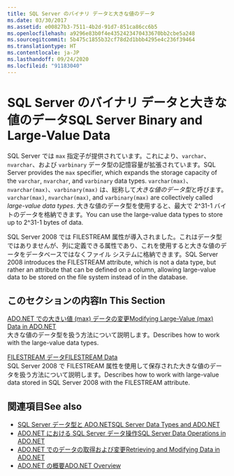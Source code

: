```yaml
---
title: SQL Server のバイナリ データと大きな値のデータ
ms.date: 03/30/2017
ms.assetid: e00827b3-7511-4b2d-91d7-851ca86cc6b5
ms.openlocfilehash: a9296e83b0f4e4352423470433670bb2cbe5a248
ms.sourcegitcommit: 5b475c1855b32cf78d2d1bbb4295e4c236f39464
ms.translationtype: HT
ms.contentlocale: ja-JP
ms.lasthandoff: 09/24/2020
ms.locfileid: "91183040"
---
```

# <a name="sql-server-binary-and-large-value-data"></a><span data-ttu-id="d75ea-102">SQL Server のバイナリ データと大きな値のデータ</span><span class="sxs-lookup"><span data-stu-id="d75ea-102">SQL Server Binary and Large-Value Data</span></span>

<span data-ttu-id="d75ea-103">SQL Server では `max` 指定子が提供されています。これにより、`varchar`、`nvarchar`、および `varbinary` データ型の記憶容量が拡張されています。</span><span class="sxs-lookup"><span data-stu-id="d75ea-103">SQL Server provides the `max` specifier, which expands the storage capacity of the `varchar`, `nvarchar`, and `varbinary` data types.</span></span> <span data-ttu-id="d75ea-104">`varchar(max)`、`nvarchar(max)`、`varbinary(max)` は、総称して*大きな値のデータ型*と呼びます。</span><span class="sxs-lookup"><span data-stu-id="d75ea-104">`varchar(max)`, `nvarchar(max)`, and `varbinary(max)` are collectively called *large-value data types*.</span></span> <span data-ttu-id="d75ea-105">大きな値のデータ型を使用すると、最大で 2^31-1 バイトのデータを格納できます。</span><span class="sxs-lookup"><span data-stu-id="d75ea-105">You can use the large-value data types to store up to 2^31-1 bytes of data.</span></span>  
  
 <span data-ttu-id="d75ea-106">SQL Server 2008 では FILESTREAM 属性が導入されました。これはデータ型ではありませんが、列に定義できる属性であり、これを使用すると大きな値のデータをデータベースではなくファイル システムに格納できます。</span><span class="sxs-lookup"><span data-stu-id="d75ea-106">SQL Server 2008 introduces the FILESTREAM attribute, which is not a data type, but rather an attribute that can be defined on a column, allowing large-value data to be stored on the file system instead of in the database.</span></span>  
  
## <a name="in-this-section"></a><span data-ttu-id="d75ea-107">このセクションの内容</span><span class="sxs-lookup"><span data-stu-id="d75ea-107">In This Section</span></span>  

 [<span data-ttu-id="d75ea-108">ADO.NET での大きい値 (max) データの変更</span><span class="sxs-lookup"><span data-stu-id="d75ea-108">Modifying Large-Value (max) Data in ADO.NET</span></span>](modifying-large-value-max-data.md)  
 <span data-ttu-id="d75ea-109">大きな値のデータ型を扱う方法について説明します。</span><span class="sxs-lookup"><span data-stu-id="d75ea-109">Describes how to work with the large-value data types.</span></span>  
  
 [<span data-ttu-id="d75ea-110">FILESTREAM データ</span><span class="sxs-lookup"><span data-stu-id="d75ea-110">FILESTREAM Data</span></span>](filestream-data.md)  
 <span data-ttu-id="d75ea-111">SQL Server 2008 で FILESTREAM 属性を使用して保存された大きな値のデータを扱う方法について説明します。</span><span class="sxs-lookup"><span data-stu-id="d75ea-111">Describes how to work with large-value data stored in SQL Server 2008 with the FILESTREAM attribute.</span></span>  
  
## <a name="see-also"></a><span data-ttu-id="d75ea-112">関連項目</span><span class="sxs-lookup"><span data-stu-id="d75ea-112">See also</span></span>

- [<span data-ttu-id="d75ea-113">SQL Server データ型と ADO.NET</span><span class="sxs-lookup"><span data-stu-id="d75ea-113">SQL Server Data Types and ADO.NET</span></span>](sql-server-data-types.md)
- [<span data-ttu-id="d75ea-114">ADO.NET における SQL Server データ操作</span><span class="sxs-lookup"><span data-stu-id="d75ea-114">SQL Server Data Operations in ADO.NET</span></span>](sql-server-data-operations.md)
- [<span data-ttu-id="d75ea-115">ADO.NET でのデータの取得および変更</span><span class="sxs-lookup"><span data-stu-id="d75ea-115">Retrieving and Modifying Data in ADO.NET</span></span>](../retrieving-and-modifying-data.md)
- [<span data-ttu-id="d75ea-116">ADO.NET の概要</span><span class="sxs-lookup"><span data-stu-id="d75ea-116">ADO.NET Overview</span></span>](../ado-net-overview.md)
